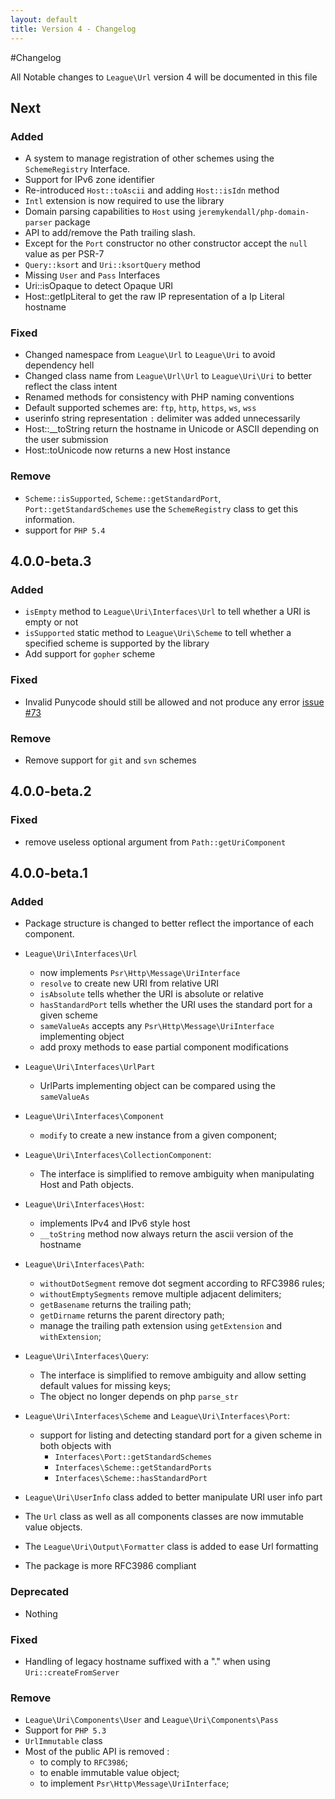 ```yaml
---
layout: default
title: Version 4 - Changelog
---
```


#Changelog

All Notable changes to `League\Url` version 4 will be documented in this file

## Next

### Added

- A system to manage registration of other schemes using the `SchemeRegistry` Interface.
- Support for IPv6 zone identifier
- Re-introduced `Host::toAscii` and adding `Host::isIdn` method
- `Intl` extension is now required to use the library
- Domain parsing capabilities to `Host` using `jeremykendall/php-domain-parser` package
- API to add/remove the Path trailing slash.
- Except for the `Port` constructor no other constructor accept the `null` value as per PSR-7
- `Query::ksort` and `Uri::ksortQuery` method
- Missing `User` and `Pass` Interfaces
- Uri::isOpaque to detect Opaque URI
- Host::getIpLiteral to get the raw IP representation of a Ip Literal hostname

### Fixed

- Changed namespace from `League\Url` to `League\Uri` to avoid dependency hell
- Changed class name from `League\Url\Url` to `League\Uri\Uri` to better reflect the class intent
- Renamed methods for consistency with PHP naming conventions
- Default supported schemes are: `ftp`, `http`, `https`, `ws`, `wss`
- userinfo string representation `:` delimiter was added unnecessarily
- Host::__toString return the hostname in Unicode or ASCII depending on the user submission
- Host::toUnicode now returns a new Host instance

### Remove

- `Scheme::isSupported`, `Scheme::getStandardPort`, `Port::getStandardSchemes` use the `SchemeRegistry` class to get this information.
- support for `PHP 5.4`
## 4.0.0-beta.3

### Added

- `isEmpty` method to `League\Uri\Interfaces\Url` to tell whether a URI is empty or not
- `isSupported` static method to `League\Uri\Scheme` to tell whether a specified scheme is supported by the library
- Add support for `gopher` scheme

### Fixed

- Invalid Punycode should still be allowed and not produce any error [issue #73](https://github.com/thephpleague/url/issues/73)

### Remove

 - Remove support for `git` and `svn` schemes

## 4.0.0-beta.2

### Fixed
- remove useless optional argument from `Path::getUriComponent`

## 4.0.0-beta.1

### Added

- Package structure is changed to better reflect the importance of each component.

- `League\Uri\Interfaces\Url`
    -  now implements `Psr\Http\Message\UriInterface`
    - `resolve` to create new URI from relative URI
    - `isAbsolute` tells whether the URI is absolute or relative
    - `hasStandardPort`  tells whether the URI uses the standard port for a given scheme
    - `sameValueAs` accepts any `Psr\Http\Message\UriInterface` implementing object
    - add proxy methods to ease partial component modifications

- `League\Uri\Interfaces\UrlPart`
    -  UrlParts implementing object can be compared using the `sameValueAs`

- `League\Uri\Interfaces\Component`
    - `modify` to create a new instance from a given component;

- `League\Uri\Interfaces\CollectionComponent`:
    - The interface is simplified to remove ambiguity when manipulating Host and Path objects.

- `League\Uri\Interfaces\Host`:
    - implements IPv4 and IPv6 style host
    - `__toString` method now always return the ascii version of the hostname

- `League\Uri\Interfaces\Path`:
    - `withoutDotSegment` remove dot segment according to RFC3986 rules;
    - `withoutEmptySegments` remove multiple adjacent delimiters;
    - `getBasename` returns the trailing path;
    - `getDirname` returns the parent directory path;
    - manage the trailing path extension using `getExtension` and `withExtension`;

- `League\Uri\Interfaces\Query`:
    - The interface is simplified to remove ambiguity and allow setting default values for missing keys;
    - The object no longer depends on php `parse_str`

- `League\Uri\Interfaces\Scheme` and `League\Uri\Interfaces\Port`:
    - support for listing and detecting standard port for a given scheme in both objects with
        - `Interfaces\Port::getStandardSchemes`
        - `Interfaces\Scheme::getStandardPorts`
        - `Interfaces\Scheme::hasStandardPort`

- `League\Uri\UserInfo` class added to better manipulate URI user info part

- The `Url` class as well as all components classes are now immutable value objects.
- The `League\Uri\Output\Formatter` class is added to ease Url formatting
- The package is more RFC3986 compliant

### Deprecated
- Nothing

### Fixed
- Handling of legacy hostname suffixed with a "." when using `Uri::createFromServer`

### Remove
- `League\Uri\Components\User` and `League\Uri\Components\Pass`
- Support for `PHP 5.3`
- `UrlImmutable` class
- Most of the public API is removed :
    - to comply to `RFC3986`;
    - to enable immutable value object;
    - to implement `Psr\Http\Message\UriInterface`;